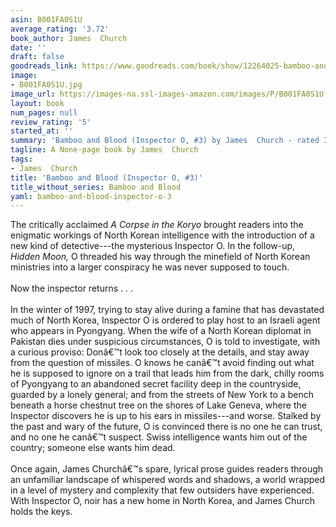 ```yaml
---
asin: B001FA0S1U
average_rating: '3.72'
book_author: James  Church
date: ''
draft: false
goodreads_link: https://www.goodreads.com/book/show/12264025-bamboo-and-blood
image:
- B001FA0S1U.jpg
image_url: https://images-na.ssl-images-amazon.com/images/P/B001FA0S1U.01._SCLZZZZZZZ.jpg
layout: book
num_pages: null
review_rating: '5'
started_at: ''
summary: 'Bamboo and Blood (Inspector O, #3) by James  Church - rated 3.72/5 on Goodreads'
tagline: A None-page book by James  Church
tags:
- James  Church
title: 'Bamboo and Blood (Inspector O, #3)'
title_without_series: Bamboo and Blood
yaml: bamboo-and-blood-inspector-o-3
---
```


<div>
  <div>
    <p>The critically acclaimed <i>A Corpse in the Koryo </i>brought readers into the enigmatic workings of North Korean intelligence with the introduction of a new kind of detective---the mysterious Inspector O. In the follow-up, <i>Hidden Moon,</i> O threaded his way through the minefield of North Korean ministries into a larger conspiracy he was never supposed to touch.<br /><br />Now the inspector returns . . .<br /><br />In the winter of 1997, trying to stay alive during a famine that has devastated much of North Korea, Inspector O is ordered to play host to an Israeli agent who appears in Pyongyang. When the wife of a North Korean diplomat in Pakistan dies under suspicious circumstances, O is told to investigate, with a curious proviso: Donâ€™t look too closely at the details, and stay away from the question of missiles. O knows he canâ€™t avoid finding out what he is supposed to ignore on a trail that leads him from the dark, chilly rooms of Pyongyang to an abandoned secret facility deep in the countryside, guarded by a lonely general; and from the streets of New York to a bench beneath a horse chestnut tree on the shores of Lake Geneva, where the Inspector discovers he is up to his ears in missiles---and worse. Stalked by the past and wary of the future, O is convinced there is no one he can trust, and no one he canâ€™t suspect. Swiss intelligence wants him out of the country; someone else wants him dead.<br /><br />Once again, James Churchâ€™s spare, lyrical prose guides readers through an unfamiliar landscape of whispered words and shadows, a world wrapped in a level of mystery and complexity that few outsiders have experienced. With Inspector O, noir has a new home in North Korea, and James Church holds the keys.</p>
  </div>
</div>